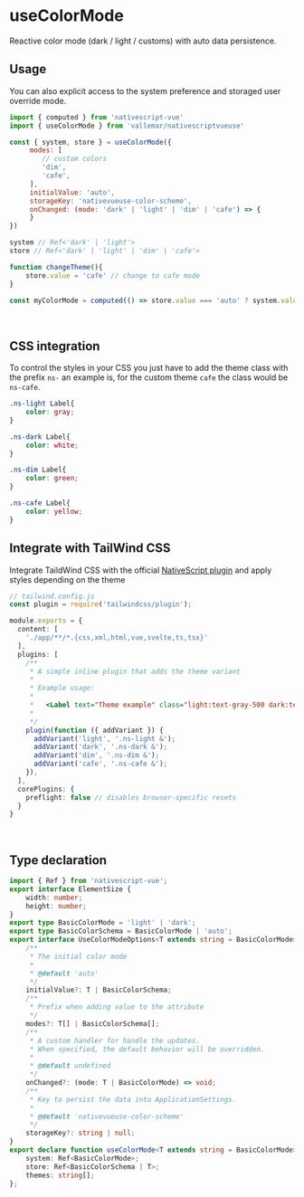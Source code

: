 
# useColorMode

Reactive color mode (dark / light / customs) with auto data persistence.
<br />

## Usage

You can also explicit access to the system preference and storaged user override mode.

```js
import { computed } from 'nativescript-vue'
import { useColorMode } from 'vallemar/nativescriptvueuse'

const { system, store } = useColorMode({
     modes: [
        // custom colors
        'dim',
        'cafe',
     ],
     initialValue: 'auto',
     storageKey: 'nativevueuse-color-scheme',
     onChanged: (mode: 'dark' | 'light' | 'dim' | 'cafe') => {
     }
})

system // Ref<'dark' | 'light'>
store // Ref<'dark' | 'light' | 'dim' | 'cafe'>

function changeTheme(){
    store.value = 'cafe' // change to cafe mode
}

const myColorMode = computed(() => store.value === 'auto' ? system.value : store.value)
```
<br />

## CSS integration
To control the styles in your CSS you just have to add the theme class with the prefix `ns-` an example is, for the custom theme `cafe` the class would be `ns-cafe`.

```css
.ns-light Label{
    color: gray;
} 

.ns-dark Label{
    color: white;
} 

.ns-dim Label{
    color: green;
} 

.ns-cafe Label{
    color: yellow;
} 

```

## Integrate with TailWind CSS

Integrate TaildWind CSS with the official [NativeScript plugin](https://github.com/NativeScript/tailwind) and apply styles depending on the theme

```ts
// tailwind.config.js
const plugin = require('tailwindcss/plugin');

module.exports = {
  content: [
    './app/**/*.{css,xml,html,vue,svelte,ts,tsx}'
  ],
  plugins: [
    /**
     * A simple inline plugin that adds the theme variant
     * 
     * Example usage: 
     *
     *   <Label text="Theme example" class="light:text-gray-500 dark:text-white dim:text-green-500 cafe:text-yellow-500" />
     *
     */
    plugin(function ({ addVariant }) {
      addVariant('light', '.ns-light &');
      addVariant('dark', '.ns-dark &');
      addVariant('dim', '.ns-dim &');
      addVariant('cafe', '.ns-cafe &');
    }),
  ],
  corePlugins: {
    preflight: false // disables browser-specific resets
  }
}
```
<br />

## Type declaration

```ts
import { Ref } from 'nativescript-vue';
export interface ElementSize {
    width: number;
    height: number;
}
export type BasicColorMode = 'light' | 'dark';
export type BasicColorSchema = BasicColorMode | 'auto';
export interface UseColorModeOptions<T extends string = BasicColorMode> {
    /**
     * The initial color mode
     *
     * @default 'auto'
     */
    initialValue?: T | BasicColorSchema;
    /**
     * Prefix when adding value to the attribute
     */
    modes?: T[] | BasicColorSchema[];
    /**
     * A custom handler for handle the updates.
     * When specified, the default behavior will be overridden.
     *
     * @default undefined
     */
    onChanged?: (mode: T | BasicColorMode) => void;
    /**
     * Key to persist the data into ApplicationSettings.
     *
     * @default 'nativevueuse-color-scheme'
     */
    storageKey?: string | null;
}
export declare function useColorMode<T extends string = BasicColorMode>(options?: UseColorModeOptions<T>): {
    system: Ref<BasicColorMode>;
    store: Ref<BasicColorSchema | T>;
    themes: string[];
};

```